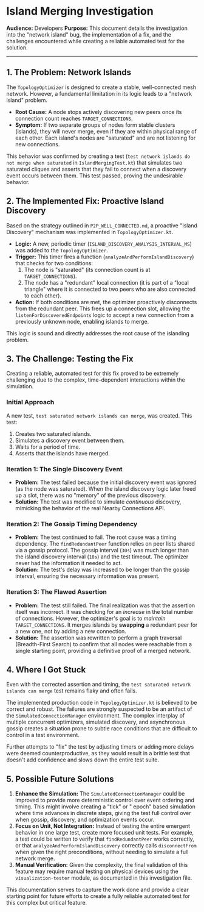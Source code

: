 # Island Merging Investigation

**Audience:** Developers
**Purpose:** This document details the investigation into the "network island" bug, the
implementation of a fix, and the challenges encountered while creating a reliable automated test for
the solution.

---

## 1. The Problem: Network Islands

The `TopologyOptimizer` is designed to create a stable, well-connected mesh network. However, a
fundamental limitation in its logic leads to a "network island" problem.

- **Root Cause:** A node stops actively discovering new peers once its connection count reaches
  `TARGET_CONNECTIONS`.
- **Symptom:** If two separate groups of nodes form stable clusters (islands), they will never
  merge, even if they are within physical range of each other. Each island's nodes are "saturated"
  and are not listening for new connections.

This behavior was confirmed by creating a test (`test network islands do not merge when saturated`
in `IslandMergingTest.kt`) that simulates two saturated cliques and asserts that they fail to
connect when a discovery event occurs between them. This test passed, proving the undesirable
behavior.

## 2. The Implemented Fix: Proactive Island Discovery

Based on the strategy outlined in `P2P_WELL_CONNECTED.md`, a proactive "Island Discovery" mechanism
was implemented in `TopologyOptimizer.kt`.

- **Logic:** A new, periodic timer (`ISLAND_DISCOVERY_ANALYSIS_INTERVAL_MS`) was added to the
  `TopologyOptimizer`.
- **Trigger:** This timer fires a function (`analyzeAndPerformIslandDiscovery`) that checks for two
  conditions:
    1. The node is "saturated" (its connection count is at `TARGET_CONNECTIONS`).
    2. The node has a "redundant" local connection (it is part of a "local triangle" where it is
       connected to two peers who are also connected to each other).
- **Action:** If both conditions are met, the optimizer proactively disconnects from the redundant
  peer. This frees up a connection slot, allowing the `listenForDiscoveredEndpoints` logic to accept
  a new connection from a previously unknown node, enabling islands to merge.

This logic is sound and directly addresses the root cause of the islanding problem.

## 3. The Challenge: Testing the Fix

Creating a reliable, automated test for this fix proved to be extremely challenging due to the
complex, time-dependent interactions within the simulation.

### Initial Approach

A new test, `test saturated network islands can merge`, was created. This test:

1. Creates two saturated islands.
2. Simulates a discovery event between them.
3. Waits for a period of time.
4. Asserts that the islands have merged.

### Iteration 1: The Single Discovery Event

- **Problem:** The test failed because the initial discovery event was ignored (as the node was
  saturated). When the island discovery logic later freed up a slot, there was no "memory" of the
  previous discovery.
- **Solution:** The test was modified to simulate *continuous* discovery, mimicking the behavior of
  the real Nearby Connections API.

### Iteration 2: The Gossip Timing Dependency

- **Problem:** The test continued to fail. The root cause was a timing dependency. The
  `findRedundantPeer` function relies on peer lists shared via a gossip protocol. The gossip
  interval (`30s`) was much longer than the island discovery interval (`10s`) and the test timeout.
  The optimizer never had the information it needed to act.
- **Solution:** The test's delay was increased to be longer than the gossip interval, ensuring the
  necessary information was present.

### Iteration 3: The Flawed Assertion

- **Problem:** The test still failed. The final realization was that the assertion itself was
  incorrect. It was checking for an *increase* in the total number of connections. However, the
  optimizer's goal is to *maintain* `TARGET_CONNECTIONS`. It merges islands by **swapping** a
  redundant peer for a new one, not by adding a new connection.
- **Solution:** The assertion was rewritten to perform a graph traversal (Breadth-First Search) to
  confirm that all nodes were reachable from a single starting point, providing a definitive proof
  of a merged network.

## 4. Where I Got Stuck

Even with the corrected assertion and timing, the `test saturated network islands can merge` test
remains flaky and often fails.

The implemented production code in `TopologyOptimizer.kt` is believed to be correct and robust. The
failures are strongly suspected to be an artifact of the `SimulatedConnectionManager` environment.
The complex interplay of multiple concurrent optimizers, simulated discovery, and asynchronous
gossip creates a situation prone to subtle race conditions that are difficult to control in a test
environment.

Further attempts to "fix" the test by adjusting timers or adding more delays were deemed
counterproductive, as they would result in a brittle test that doesn't add confidence and slows down
the entire test suite.

## 5. Possible Future Solutions

1. **Enhance the Simulation:** The `SimulatedConnectionManager` could be improved to provide more
   deterministic control over event ordering and timing. This might involve creating a "tick" or "
   epoch" based simulation where time advances in discrete steps, giving the test full control over
   when gossip, discovery, and optimization events occur.
2. **Focus on Unit, Not Integration:** Instead of testing the entire emergent behavior in one large
   test, create more focused unit tests. For example, a test could be written to verify that
   `findRedundantPeer` works correctly, or that `analyzeAndPerformIslandDiscovery` correctly calls
   `disconnectFrom` when given the right preconditions, without needing to simulate a full network
   merge.
3. **Manual Verification:** Given the complexity, the final validation of this feature may require
   manual testing on physical devices using the `visualization-tester` module, as documented in this
   investigation file.

This documentation serves to capture the work done and provide a clear starting point for future
efforts to create a fully reliable automated test for this complex but critical feature.
